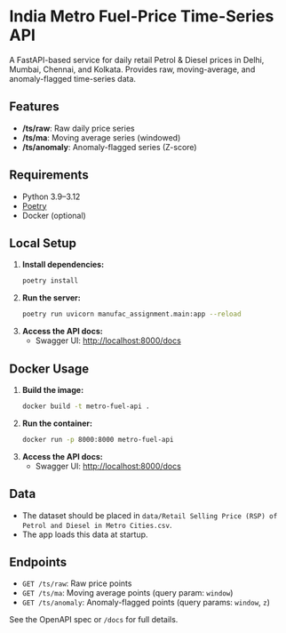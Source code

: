 # India Metro Fuel-Price Time-Series API

A FastAPI-based service for daily retail Petrol & Diesel prices in Delhi, Mumbai, Chennai, and Kolkata. Provides raw, moving-average, and anomaly-flagged time-series data.

## Features
- **/ts/raw**: Raw daily price series
- **/ts/ma**: Moving average series (windowed)
- **/ts/anomaly**: Anomaly-flagged series (Z-score)

## Requirements
- Python 3.9–3.12
- [Poetry](https://python-poetry.org/)
- Docker (optional)

## Local Setup
1. **Install dependencies:**
   ```sh
   poetry install
   ```
2. **Run the server:**
   ```sh
   poetry run uvicorn manufac_assignment.main:app --reload
   ```
3. **Access the API docs:**
   - Swagger UI: [http://localhost:8000/docs](http://localhost:8000/docs)

## Docker Usage
1. **Build the image:**
   ```sh
   docker build -t metro-fuel-api .
   ```
2. **Run the container:**
   ```sh
   docker run -p 8000:8000 metro-fuel-api
   ```
3. **Access the API docs:**
   - Swagger UI: [http://localhost:8000/docs](http://localhost:8000/docs)

## Data
- The dataset should be placed in `data/Retail Selling Price (RSP) of Petrol and Diesel in Metro Cities.csv`.
- The app loads this data at startup.

## Endpoints
- `GET /ts/raw`: Raw price points
- `GET /ts/ma`: Moving average points (query param: `window`)
- `GET /ts/anomaly`: Anomaly-flagged points (query params: `window`, `z`)

See the OpenAPI spec or `/docs` for full details. 